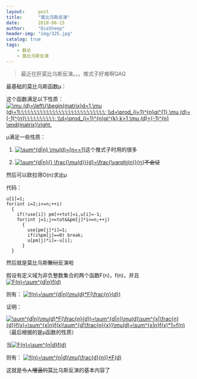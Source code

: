 ```yaml
---
layout:     post
title:      "莫比乌斯反演"
date:       2018-06-15
author:     "DieSheep"
header-img: "img/325.jpg"
catalog: true
tags:
    - 数论
    - 莫比乌斯反演
---
```

>最近在肝莫比乌斯反演。。。推式子好难啊QAQ

最基础的莫比乌斯函数μ：

这个函数满足以下性质：<a href="http://www.codecogs.com/eqnedit.php?latex=\mu&space;(d)=\left\{\begin{matrix}d=1,\mu&space;(d)=1\;\;\;\;\;\;\;\;\;\;\;\;\;\;\;\;\;\;\;\;\;\;\;\;\;\;\;\;&space;\\d=\prod_{i=1}^{n}qi^{1},\mu&space;(d)=(-1)^{n}\;\;\;\;\;\;\;\;\;\;&space;\\d=\prod_{i=1}^{n}qi^{k},k>1,\mu&space;(d)=(-1)^{n}&space;\end{matrix}\right." target="_blank"><img src="http://latex.codecogs.com/gif.latex?\mu&space;(d)=\left\{\begin{matrix}d=1,\mu&space;(d)=1\;\;\;\;\;\;\;\;\;\;\;\;\;\;\;\;\;\;\;\;\;\;\;\;\;\;\;\;&space;\\d=\prod_{i=1}^{n}qi^{1},\mu&space;(d)=(-1)^{n}\;\;\;\;\;\;\;\;\;\;&space;\\d=\prod_{i=1}^{n}qi^{k},k>1,\mu&space;(d)=(-1)^{n}&space;\end{matrix}\right." title="\mu (d)=\left\{\begin{matrix}d=1,\mu (d)=1\;\;\;\;\;\;\;\;\;\;\;\;\;\;\;\;\;\;\;\;\;\;\;\;\;\;\;\; \\d=\prod_{i=1}^{n}qi^{1},\mu (d)=(-1)^{n}\;\;\;\;\;\;\;\;\;\; \\d=\prod_{i=1}^{n}qi^{k},k>1,\mu (d)=(-1)^{n} \end{matrix}\right." /></a>

μ满足一些性质：

1. <a href="http://www.codecogs.com/eqnedit.php?latex=\sum^{d|n}&space;\mu(d)=[n==1]" target="_blank"><img src="http://latex.codecogs.com/gif.latex?\sum^{d|n}&space;\mu(d)=[n==1]" title="\sum^{d|n} \mu(d)=[n==1]" /></a>这个推式子时用的很多

2. <a href="http://www.codecogs.com/eqnedit.php?latex=\sum^{d|n}{}&space;\frac{\mu(d)}{d}=\frac{\varphi(n)}{n}" target="_blank"><img src="http://latex.codecogs.com/gif.latex?\sum^{d|n}{}&space;\frac{\mu(d)}{d}=\frac{\varphi(n)}{n}" title="\sum^{d|n}{} \frac{\mu(d)}{d}=\frac{\varphi(n)}{n}" /></a>~~不会证~~

然后可以欧拉筛O(n)求出μ

代码：
```
u[1]=1;
for(int i=2;i<=n;++i)
  {
  	if(!use[i]) pm[++tot]=i,u[i]=-1;
  	for(int j=1;j<=tot&&pm[j]*i<=n;++j)
  	  {
  	  	use[pm[j]*i]=1;
  	  	if(i%pm[j]==0) break;
  	  	u[pm[j]*i]=-u[i];
	  }
  }
```

然后就是莫比乌斯~~繁衍~~反演啦

假设有定义域为非负整数集合的两个函数F(n)，f(n)，并且
<a href="http://www.codecogs.com/eqnedit.php?latex=F(n)=\sum^{d|n}f(d)" target="_blank"><img src="http://latex.codecogs.com/gif.latex?F(n)=\sum^{d|n}f(d)" title="F(n)=\sum^{d|n}f(d)" /></a>

则有：
<a href="http://www.codecogs.com/eqnedit.php?latex=f(n)=\sum^{d|n}\mu(d)*F(\frac{n}{d})" target="_blank"><img src="http://latex.codecogs.com/gif.latex?f(n)=\sum^{d|n}\mu(d)*F(\frac{n}{d})" title="f(n)=\sum^{d|n}\mu(d)*F(\frac{n}{d})" /></a>

证明：

<a href="http://www.codecogs.com/eqnedit.php?latex=\sum^{d|n}\mu(d)*F(\frac{n}{d})=\sum^{d|n}\mu(d)\sum^{x|\frac{n}{d}}f(x)=\sum^{x|n}f(x)\sum^{d|\frac{n}{x}}\mu(d)=\sum^{x|n}f(x)*1=f(n)" target="_blank"><img src="http://latex.codecogs.com/gif.latex?\sum^{d|n}\mu(d)*F(\frac{n}{d})=\sum^{d|n}\mu(d)\sum^{x|\frac{n}{d}}f(x)=\sum^{x|n}f(x)\sum^{d|\frac{n}{x}}\mu(d)=\sum^{x|n}f(x)*1=f(n)" title="\sum^{d|n}\mu(d)*F(\frac{n}{d})=\sum^{d|n}\mu(d)\sum^{x|\frac{n}{d}}f(x)=\sum^{x|n}f(x)\sum^{d|\frac{n}{x}}\mu(d)=\sum^{x|n}f(x)*1=f(n)" /></a>（最后根据的是μ函数的性质）

当<a href="http://www.codecogs.com/eqnedit.php?latex=F(n)=\sum^{n|d}f(d)" target="_blank"><img src="http://latex.codecogs.com/gif.latex?F(n)=\sum^{n|d}f(d)" title="F(n)=\sum^{n|d}f(d)" /></a>

则有：
<a href="http://www.codecogs.com/eqnedit.php?latex=f(n)=\sum^{n|d}\mu(\frac{d}{n})*F(d)" target="_blank"><img src="http://latex.codecogs.com/gif.latex?f(n)=\sum^{n|d}\mu(\frac{d}{n})*F(d)" title="f(n)=\sum^{n|d}\mu(\frac{d}{n})*F(d)" /></a>

这就是~~令人懵逼的~~莫比乌斯反演的基本内容了
